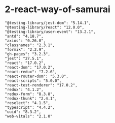 # 2-react-way-of-samurai
    
    "@testing-library/jest-dom": "5.14.1",
    "@testing-library/react": "12.0.0",
    "@testing-library/user-event": "13.2.1",
    "antd": "4.18.7",
    "axios": "0.26.0",
    "classnames": "2.3.1",
    "formik": "2.2.9",
    "gh-pages": "3.2.3",
    "jest": "27.5.1",
    "react": "17.0.2",
    "react-dom": "17.0.2",
    "react-redux": "7.2.6",
    "react-router-dom": "5.3.0",
    "react-scripts": "5.0.0",
    "react-test-renderer": "17.0.2",
    "redux": "4.1.2",
    "redux-form": "8.3.8",
    "redux-thunk": "2.4.1",
    "reselect": "4.1.5",
    "typescript": "4.4.2",
    "uuid": "8.3.2",
    "web-vitals": "2.1.0"
